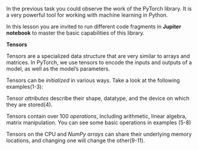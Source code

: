 In the previous task you could observe the work of the PyTorch library.
It is a very powerful tool for working with machine learning in Python.

In this lesson you are invited to run different code fragments in **Jupiter notebook** to master the basic capabilities of this library.

**Tensors**

Tensors are a specialized data structure that are very similar to arrays and matrices.
In PyTorch, we use tensors to encode the inputs and outputs of a model, as well as the model’s parameters.

Tensors can be *initialized* in various ways. Take a look at the following examples(1-3):

Tensor *attributes* describe their shape, datatype, and the device on which they are stored(4).

Tensors contain over 100 *operations*, including arithmetic, linear algebra, matrix manipulation.
You can see some basic operations in examples (5-8)

Tensors on the CPU and *NumPy arrays* can share their underlying memory locations, and changing one will change the other(9-11).

